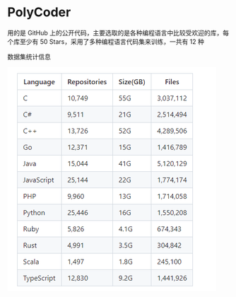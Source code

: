 # PolyCoder

用的是 GitHub 上的公开代码，主要选取的是各种编程语言中比较受欢迎的库，每个库至少有 50 Stars，采用了多种编程语言代码集来训练，一共有 12 种

数据集统计信息

![image-20230424035831476](assets/image-20230424035831476.png)